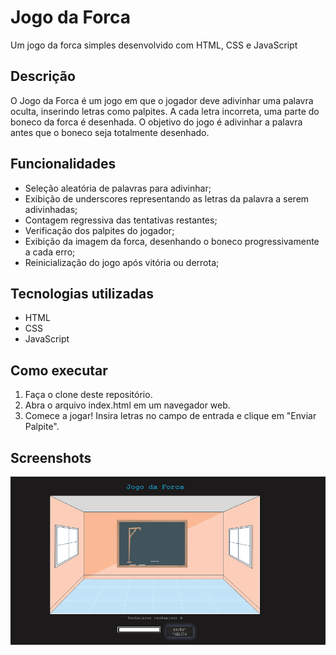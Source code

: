 # Jogo da Forca

Um jogo da forca simples desenvolvido com HTML, CSS e JavaScript

## Descrição

O Jogo da Forca é um jogo em que o jogador deve adivinhar uma palavra oculta, inserindo letras como palpites. A cada letra incorreta, uma parte do boneco da forca é desenhada. O objetivo do jogo é adivinhar a palavra antes que o boneco seja totalmente desenhado.

## Funcionalidades

- Seleção aleatória de palavras para adivinhar;
- Exibição de underscores representando as letras da palavra a serem adivinhadas;
- Contagem regressiva das tentativas restantes;
- Verificação dos palpites do jogador;
- Exibição da imagem da forca, desenhando o boneco progressivamente a cada erro;
- Reinicialização do jogo após vitória ou derrota;

## Tecnologias utilizadas

- HTML
- CSS
- JavaScript

## Como executar

1. Faça o clone deste repositório.
2. Abra o arquivo index.html em um navegador web.
3. Comece a jogar! Insira letras no campo de entrada e clique em "Enviar Palpite".

## Screenshots

![Jogo da Forca](images/screenshot.png)
